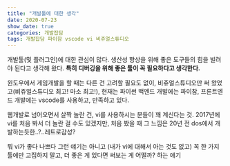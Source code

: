 ```yaml
---
title: "개발툴에 대한 생각"
date: 2020-07-23
show_date: true
categories: 개발잡담
tags: 개발잡담 파이참 vscode vi 비쥬얼스튜디오
---
```


개발툴(및 플러그인)에 대한 관심이 많다. 생산성 향상을 위해 좋은 도구들의 힘을 빌려야 된다고 생각해 왔다. **특히 디버깅을 위해 좋은 툴이 꼭 필요하다고 생각한다.**

윈도우에서 게임개발을 할 때는 다른 건 고려할 필요도 없이, 비쥬얼스튜디오만 써 왔었고(비쥬얼스튜디오 최고! 마소 최고!), 현재는 파이썬 백엔드 개발에는 파이참, 프론트엔드 개발에는 vscode를 사용하고, 만족하고 있다.

웹개발로 넘어오면서 살짝 놀란 건, vi를 사용하시는 분들이 꽤 계신다는 것. 2017년에 vi를 처음 봐서 더 놀란 걸 수도 있겠지만, 처음 봤을 때 그 느낌은 20년 전 dos에서 개발하는듯한..?..레트로감성?

뭐 vi가 좋다 나쁘다 그런 얘기는 아니고 (내가 vi에 대해서 아는 것도 없고) 꼭 한 가지 툴에만 고집하지 말고, 더 좋은 게 있다면 써보는 게 어떨까? 하는 얘기
